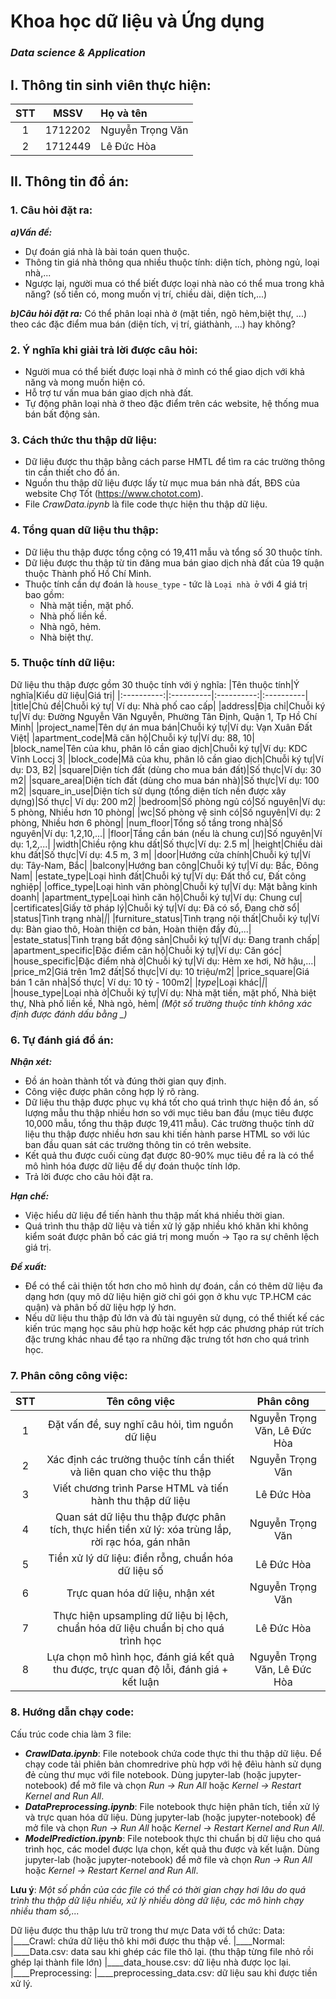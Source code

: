 # Khoa học dữ liệu và Ứng dụng
### *Data science & Application*

## I. Thông tin sinh viên thực hiện:
|STT|MSSV|Họ và tên|
|:----------:|:---------:|:---------|
|1|1712202|Nguyễn Trọng Văn|
|2|1712449|Lê Đức Hòa|

## II. Thông tin đồ án:
### 1. Câu hỏi đặt ra:
***a)Vấn đề:***
- Dự đoán giá nhà là bài toán quen thuộc.
- Thông tin giá nhà thông qua nhiều thuộc tính: diện tích, phòng ngủ, loại nhà,...
- Ngược lại, người mua có thể biết được loại nhà nào có thể mua trong khả năng? (số tiền có, mong muốn vị trí, chiều dài, diện tích,...)

***b)Câu hỏi đặt ra:***
Có thể phân loại nhà ở (mặt tiền, ngõ hẻm,biệt thự, ...) theo các đặc điểm mua bán (diện tích, vị trí, giáthành, ...) hay không?

### 2. Ý nghĩa khi giải trả lời được câu hỏi:
- Người mua có thể biết được loại nhà ở mình có thể giao dịch với khả năng và mong muốn hiện có.
- Hỗ trợ tư vấn mua bán giao dịch nhà đất.
- Tự động phân loại nhà ở theo đặc điểm trên các website, hệ thống mua bán bất động sản.

### 3. Cách thức thu thập dữ liệu:
- Dữ liệu được thu thập bằng cách parse HMTL để tìm ra các trường thông tin cần thiết cho đồ án.
- Nguồn thu thập dữ liệu được lấy từ mục mua bán nhà đất, BĐS của website Chợ Tốt (https://www.chotot.com).
- File *CrawData.ipynb* là file code thực hiện thu thập dữ liệu.

### 4. Tổng quan dữ liệu thu thập:
- Dữ liệu thu thập được tổng cộng có 19,411 mẫu và tổng số 30 thuộc tính.
- Dữ liệu được thu thập từ tin đăng mua bán giao dịch nhà đất của 19 quận thuộc Thành phố Hồ Chí Minh.
- Thuộc tính cần dự đoán là `house_type` - tức là `Loại nhà ở` với 4 giá trị bao gồm: 
  - Nhà mặt tiền, mặt phố.
  - Nhà phố liền kề.
  - Nhà ngõ, hẻm.
  - Nhà biệt thự.

### 5. Thuộc tính dữ liệu:
Dữ liệu thu thập được gồm 30 thuộc tính với ý nghĩa:
|Tên thuộc tính|Ý nghĩa|Kiểu dữ liệu|Giá trị|
|:----------:|:----------|:----------:|:----------|
|title|Chủ đề|Chuỗi ký tự| Ví dụ: Nhà phố cao cấp|
|address|Địa chỉ|Chuỗi ký tự|Ví dụ: Đường Nguyễn Văn Nguyễn, Phường Tân Định, Quận 1, Tp Hồ Chí Minh|
|project_name|Tên dự án mua bán|Chuỗi ký tự|Ví dụ: Vạn Xuân Đất Việt|
|apartment_code|Mã căn hộ|Chuỗi ký tự|Ví dụ: 88, 10|
|block_name|Tên của khu, phân lô cần giao dịch|Chuỗi ký tự|Ví dụ: KDC Vĩnh Loccj 3|
|block_code|Mã của khu, phân lô cần giao dịch|Chuỗi ký tự|Ví dụ: D3, B2|
|square|Diện tích đất (dùng cho mua bán đất)|Số thực|Ví dụ: 30 m2|
|square_area|Diện tích đất (dùng cho mua bán nhà)|Số thực|Ví dụ: 100 m2|
|square_in_use|Diện tích sử dụng (tổng diện tích nền được xây dựng)|Số thực| Ví dụ: 200 m2|
|bedroom|Số phòng ngủ có|Số nguyên|Ví dụ: 5 phòng, Nhiều hơn 10 phòng|
|wc|Số phòng vệ sinh có|Số nguyên|Ví dụ: 2 phòng, Nhiều hơn 6 phòng|
|num_floor|Tổng số tầng trong nhà|Số nguyên|Ví dụ: 1,2,10,...|
|floor|Tầng cần bán (nếu là chung cư)|Số nguyên|Ví dụ: 1,2,...|
|width|Chiều rộng khu dất|Số thực|Ví dụ: 2.5 m|
|height|Chiều dài khu đất|Số thực|Ví dụ: 4.5 m, 3 m|
|door|Hướng cửa chính|Chuỗi ký tự|Ví dụ: Tây-Nam, Bắc|
|balcony|Hướng ban công|Chuỗi ký tự|Ví dụ: Bắc, Đông Nam|
|estate_type|Loại hình đất|Chuỗi ký tự|Ví dụ: Đất thổ cư, Đất công nghiệp|
|office_type|Loại hình văn phòng|Chuỗi ký tự|Ví dụ: Mặt bằng kinh doanh|
|apartment_type|Loại hình căn hộ|Chuỗi ký tự|Ví dụ: Chung cư|
|certificates|Giấy tờ pháp lý|Chuỗi ký tự|Ví dụ: Đã có sổ, Đang chờ sổ|
|status|Tình trạng nhà|_|_|
|furniture_status|Tình trạng nội thất|Chuỗi ký tự|Ví dụ: Bàn giao thô, Hoàn thiện cơ bản, Hoàn thiện đầy đủ,...|
|estate_status|Tình trạng bất động sản|Chuỗi ký tự|Ví dụ: Đang tranh chấp|
|apartment_specific|Đặc điểm căn hộ|Chuỗi ký tự|Ví dụ: Căn góc|
|house_specific|Đặc điểm nhà ở|Chuỗi ký tự|Ví dụ: Hẻm xe hơi, Nở hậu,...|
|price_m2|Giá trên 1m2 đất|Số thực|Ví dụ: 10 triệu/m2|
|price_square|Giá bán 1 căn nhà|Số thực| Ví dụ: 10 tỷ - 100m2|
|_type_|Loại khác|_|_|
|house_type|Loại nhà ở|Chuỗi ký tự|Ví dụ: Nhà mặt tiền, mặt phố, Nhà biệt thự, Nhà phố liền kề, Nhà ngỏ, hẻm|
*(Một số trường thuộc tính không xác định được đánh dấu bằng _)*
### 6. Tự đánh giá đồ án:
***Nhận xét:***
- Đồ án hoàn thành tốt và đúng thời gian quy định.
- Công việc được phân công hợp lý rõ ràng.
- Dữ liệu thu thập được phục vụ khá tốt cho quá trình thực hiện đồ án, số lượng mẫu thu thập nhiều hơn so với mục tiêu ban đầu (mục tiêu được 10,000 mẫu, tổng thu thập được 19,411 mẫu). Các trường thuộc tính dữ liệu thu thập được nhiều hơn sau khi tiến hành parse HTML so với lúc ban đầu quan sát các trường thông tin có trên website.
- Kết quả thu được cuối cùng đạt được 80-90% mục tiêu đề ra là có thể mô hình hóa được dữ liệu để dự đoán thuộc tính lớp.
- Trả lời được cho câu hỏi đặt ra.

***Hạn chế:***
- Việc hiểu dữ liệu để tiến hành thu thập mất khá nhiều thời gian.
- Quá trình thu thập dữ liệu và tiền xử lý gặp nhiều khó khăn khi không kiểm soát được phân bố các giá trị mong muốn -> Tạo ra sự chênh lệch giá trị.

***Đề xuất:***
- Để có thể cải thiện tốt hơn cho mô hình dự đoán, cần có thêm dữ liệu đa dạng hơn (quy mô dữ liệu hiện giờ chỉ gói gọn ở khu vực TP.HCM các quận) và phân bố dữ liệu hợp lý hơn.
- Nếu dữ liệu thu thập đủ lớn và đủ tài nguyên sử dụng, có thể thiết kế các kiến trúc mạng học sâu phù hợp hoặc kết hợp các phương pháp rút trích đặc trưng khác nhau để tạo ra những đặc trưng tốt hơn cho quá trình học.

### 7. Phân công công việc:
|STT|Tên công việc|Phân công|
|:----------:|:----------:|:----------:|
|1|Đặt vấn đề, suy nghĩ câu hỏi, tìm nguồn dữ liệu|Nguyễn Trọng Văn, Lê Đức Hòa|
|2|Xác định các trường thuộc tính cần thiết và liên quan cho việc thu thập|Nguyễn Trọng Văn|
|3|Viết chương trình Parse HTML và tiến hành thu thập dữ liệu|Lê Đức Hòa|
|4|Quan sát dữ liệu thu thập được phân tích, thực hiền tiền xử lý: xóa trùng lắp, rời rạc hóa, gán nhãn|Nguyễn Trọng Văn|
|5|Tiền xử lý dữ liệu: điền rỗng, chuẩn hóa dữ liệu số|Lê Đức Hòa|
|6|Trực quan hóa dữ liệu, nhận xét|Nguyễn Trọng Văn|
|7|Thực hiện upsampling dữ liệu bị lệch, chuẩn hóa dữ liệu chuẩn bị cho quá trình học|Lê Đức Hòa|
|8|Lựa chọn mô hình học, đánh giá kết quả thu được, trực quan độ lỗi, đánh giá + kết luận|Nguyễn Trọng Văn, Lê Đức Hòa|

### 8. Hướng dẫn chạy code:
Cấu trúc code chia làm 3 file:
- ***CrawlData.ipynb***: File notebook chứa code thực thi thu thập dữ liệu. Để chạy code tải phiên bản chomredrive phù hợp với hệ đêìu hành sử dụng đẻ cùng thư mục với file notebook. Dùng jupyter-lab (hoặc jupyter-notebook) để mở file và chọn *Run -> Run All* hoặc *Kernel -> Restart Kernel and Run All*.
- ***DataPreprocessing.ipynb***: File notebook thực hiện phân tích, tiền xử lý và trực quan hóa dữ liệu. Dùng jupyter-lab (hoặc jupyter-notebook) để mở file và chọn *Run -> Run All* hoặc *Kernel -> Restart Kernel and Run All*.
- ***ModelPrediction.ipynb***: File notebook thực thi chuẩn bị dữ liệu cho quá trình học, các model được lựa chọn, kết quả thu được và kết luận. Dùng jupyter-lab (hoặc jupyter-notebook) để mở file và chọn *Run -> Run All* hoặc *Kernel -> Restart Kernel and Run All*.

**Lưu ý**: *Một số phần của các file có thể có thời gian chạy hơi lâu do quá trình thu thập dữ liệu nhiều, xử lý nhiều dòng dữ liệu, các mô hình chạy nhiều tham số,...*

Dữ liệu được thu thập lưu trữ trong thư mực Data với tổ chức:
Data:
|____Crawl: chứa dữ liệu thô khi mới được thu thập về.
|____Normal:
     |____Data.csv: data sau khi ghép các file thô lại. (thu thập từng file nhỏ rồi ghép lại thành file lớn)
     |____data_house.csv: dữ liệu nhà được lọc lại.
|____Preprocessing:
     |____preprocessing_data.csv: dữ liệu sau khi được tiền xử lý. 

